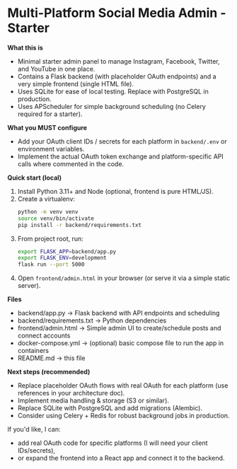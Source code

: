 # Multi-Platform Social Media Admin - Starter

**What this is**
- Minimal starter admin panel to manage Instagram, Facebook, Twitter, and YouTube in one place.
- Contains a Flask backend (with placeholder OAuth endpoints) and a very simple frontend (single HTML file).
- Uses SQLite for ease of local testing. Replace with PostgreSQL in production.
- Uses APScheduler for simple background scheduling (no Celery required for a starter).

**What you MUST configure**
- Add your OAuth client IDs / secrets for each platform in `backend/.env` or environment variables.
- Implement the actual OAuth token exchange and platform-specific API calls where commented in the code.

**Quick start (local)**
1. Install Python 3.11+ and Node (optional, frontend is pure HTML/JS).
2. Create a virtualenv:
   ```bash
   python -m venv venv
   source venv/bin/activate
   pip install -r backend/requirements.txt
   ```
3. From project root, run:
   ```bash
   export FLASK_APP=backend/app.py
   export FLASK_ENV=development
   flask run --port 5000
   ```
4. Open `frontend/admin.html` in your browser (or serve it via a simple static server).

**Files**
- backend/app.py            -> Flask backend with API endpoints and scheduling
- backend/requirements.txt -> Python dependencies
- frontend/admin.html      -> Simple admin UI to create/schedule posts and connect accounts
- docker-compose.yml       -> (optional) basic compose file to run the app in containers
- README.md                -> this file

**Next steps (recommended)**
- Replace placeholder OAuth flows with real OAuth for each platform (use references in your architecture doc).
- Implement media handling & storage (S3 or similar).
- Replace SQLite with PostgreSQL and add migrations (Alembic).
- Consider using Celery + Redis for robust background jobs in production.

If you'd like, I can:
- add real OAuth code for specific platforms (I will need your client IDs/secrets),
- or expand the frontend into a React app and connect it to the backend.

